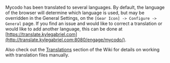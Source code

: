 Mycodo has been translated to several languages. By default, the language of the browser will determine which language is used, but may be overridden in the General Settings, on the `[Gear Icon] -> Configure -> General` page. If you find an issue and would like to correct a translation or would like to add another language, this can be done at [https://translate.kylegabriel.com](http://translate.kylegabriel.com:8080/engage/mycodo/).

Also check out the [Translations](https://github.com/kizniche/Mycodo/wiki/Translations) section of the Wiki for details on working with translation files manually.
